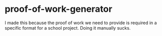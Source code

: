 # proof-of-work-generator
I made this because the proof of work we need to provide is required in a specific format for a school project. Doing it manually sucks.
